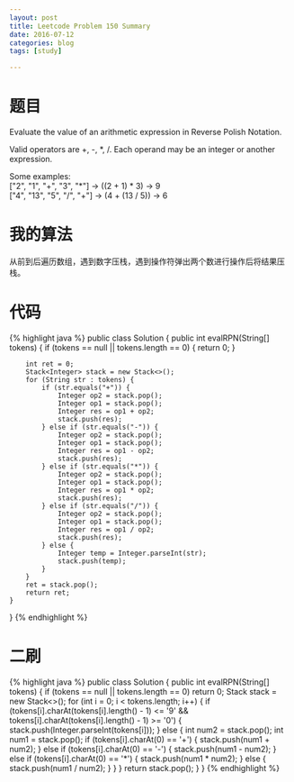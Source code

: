 ```yaml
---
layout: post
title: Leetcode Problem 150 Summary
date: 2016-07-12
categories: blog
tags: [study]

---
```


# 题目

Evaluate the value of an arithmetic expression in Reverse Polish Notation.

Valid operators are +, -, *, /. Each operand may be an integer or another expression.

Some examples:  
  ["2", "1", "+", "3", "*"] -> ((2 + 1) * 3) -> 9  
  ["4", "13", "5", "/", "+"] -> (4 + (13 / 5)) -> 6

# 我的算法

从前到后遍历数组，遇到数字压栈，遇到操作符弹出两个数进行操作后将结果压栈。

# 代码

{% highlight java %}
public class Solution {
    public int evalRPN(String[] tokens) {
        if (tokens == null || tokens.length == 0) {
            return 0;
        }
        
        int ret = 0;
        Stack<Integer> stack = new Stack<>();
        for (String str : tokens) {
            if (str.equals("+")) {
                Integer op2 = stack.pop();
                Integer op1 = stack.pop();
                Integer res = op1 + op2;
                stack.push(res);
            } else if (str.equals("-")) {
                Integer op2 = stack.pop();
                Integer op1 = stack.pop();
                Integer res = op1 - op2;
                stack.push(res);
            } else if (str.equals("*")) {
                Integer op2 = stack.pop();
                Integer op1 = stack.pop();
                Integer res = op1 * op2;
                stack.push(res);
            } else if (str.equals("/")) {
                Integer op2 = stack.pop();
                Integer op1 = stack.pop();
                Integer res = op1 / op2;
                stack.push(res);
            } else {
                Integer temp = Integer.parseInt(str);
                stack.push(temp);
            }
        }
        ret = stack.pop();
        return ret;
    }
}
{% endhighlight %}

# 二刷

{% highlight java %}
public class Solution {
    public int evalRPN(String[] tokens) {
        if (tokens == null || tokens.length == 0) return 0;
        Stack<Integer> stack = new Stack<>();
        for (int i = 0; i < tokens.length; i++) {
            if (tokens[i].charAt(tokens[i].length() - 1) <= '9' && tokens[i].charAt(tokens[i].length() - 1) >= '0') {
                stack.push(Integer.parseInt(tokens[i]));
            } else {
                int num2 = stack.pop();
                int num1 = stack.pop();
                if (tokens[i].charAt(0) == '+') {
                    stack.push(num1 + num2);
                } else if (tokens[i].charAt(0) == '-') {
                    stack.push(num1 - num2);
                } else if (tokens[i].charAt(0) == '*') {
                    stack.push(num1 * num2);
                } else {
                    stack.push(num1 / num2);
                }
            }
        }
        return stack.pop();
    }
}
{% endhighlight %}